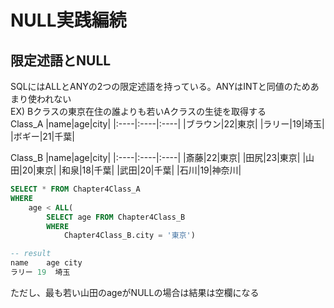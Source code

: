 # NULL実践編続
## 限定述語とNULL
SQLにはALLとANYの2つの限定述語を持っている。ANYはINTと同値のためあまり使われない  
EX) Bクラスの東京在住の誰よりも若いAクラスの生徒を取得する  
Class_A
|name|age|city|
|:----|:----|:----|
|ブラウン|22|東京|
|ラリー|19|埼玉|
|ボギー|21|千葉|

Class_B
|name|age|city|
|:----|:----|:----|
|斎藤|22|東京|
|田尻|23|東京|
|山田|20|東京|
|和泉|18|千葉|
|武田|20|千葉|
|石川|19|神奈川|

``` sql
SELECT * FROM Chapter4Class_A
WHERE
	age < ALL(
		SELECT age FROM Chapter4Class_B
		WHERE
			Chapter4Class_B.city = '東京')

-- result
name	age	city
ラリー	19	埼玉
```
ただし、最も若い山田のageがNULLの場合は結果は空欄になる
